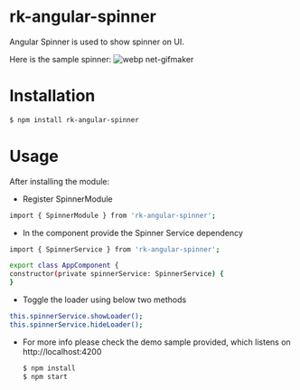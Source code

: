 # rk-angular-spinner

Angular Spinner is used to show spinner on UI. 
 
 Here is the sample spinner:
![webp net-gifmaker](https://user-images.githubusercontent.com/36837542/44386876-6f167480-a541-11e8-8928-a9601ec798fe.gif)

# Installation

```sh
$ npm install rk-angular-spinner
```
# Usage

After installing the module:
  - Register SpinnerModule
  ```sh
import { SpinnerModule } from 'rk-angular-spinner';

```
  - In the component provide the Spinner Service dependency
   ```sh
import { SpinnerService } from 'rk-angular-spinner';

export class AppComponent {
  constructor(private spinnerService: SpinnerService) {
  }

```
  - Toggle the loader using below two methods
  ```sh
this.spinnerService.showLoader();
this.spinnerService.hideLoader();

```
- For more info please check the demo sample provided, which listens on http://localhost:4200
  ```sh
  $ npm install
  $ npm start
```
